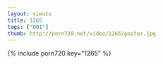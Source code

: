 ```yaml
--- 
layout: sieutv
title: 1265
tags: ["001"]
thumb: http://porn720.net/video/1265/poster.jpg
---
```

{% include porn720 key="1265" %} 
